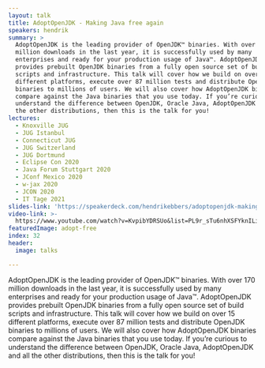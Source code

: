 ```yaml
---
layout: talk
title: AdoptOpenJDK - Making Java free again
speakers: hendrik
summary: >
  AdoptOpenJDK is the leading provider of OpenJDK™ binaries. With over 170
  million downloads in the last year, it is successfully used by many
  enterprises and ready for your production usage of Java™. AdoptOpenJDK
  provides prebuilt OpenJDK binaries from a fully open source set of build
  scripts and infrastructure. This talk will cover how we build on over 15
  different platforms, execute over 87 million tests and distribute OpenJDK
  binaries to millions of users. We will also cover how AdoptOpenJDK binaries
  compare against the Java binaries that you use today. If you’re curious to
  understand the difference between OpenJDK, Oracle Java, AdoptOpenJDK and all
  the other distributions, then this is the talk for you!
lectures:
  - Knoxville JUG
  - JUG Istanbul
  - Connecticut JUG
  - JUG Switzerland
  - JUG Dortmund
  - Eclipse Con 2020
  - Java Forum Stuttgart 2020
  - JConf Mexico 2020
  - w-jax 2020
  - JCON 2020
  - IT Tage 2021
slides-link: 'https://speakerdeck.com/hendrikebbers/adoptopenjdk-making-java-free-again'
video-link: >-
  https://www.youtube.com/watch?v=KvpibYDRSUo&list=PL9r_sTu6nhXSFYknILieFl2YbFBrJIWRW
featuredImage: adopt-free
index: 32
header:
  image: talks

---
```


AdoptOpenJDK is the leading provider of OpenJDK™ binaries. With over 170 million downloads in the last year, it is successfully used by many enterprises and ready for your production usage of Java™. AdoptOpenJDK provides prebuilt OpenJDK binaries from a fully open source set of build scripts and infrastructure. This talk will cover how we build on over 15 different platforms, execute over 87 million tests and distribute OpenJDK binaries to millions of users. We will also cover how AdoptOpenJDK binaries compare against the Java binaries that you use today. If you’re curious to understand the difference between OpenJDK, Oracle Java, AdoptOpenJDK and all the other distributions, then this is the talk for you!
